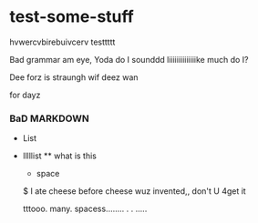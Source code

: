 # test-some-stuff

hvwercvbirebuivcerv
testtttt

Bad grammar am eye, Yoda do I sounddd liiiiiiiiiiiiiike much do I?

Dee forz is straungh wif deez wan

for dayz

### BaD MARKDOWN

- List
* lllllist
** what is this

  - space
  
  $
  I ate cheese before cheese wuz invented,, don't U 4get it 

     tttooo. many.          spacess........    . . ..... 
